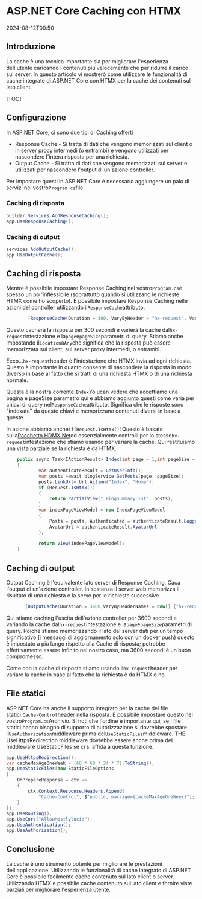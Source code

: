 # ASP.NET Core Caching con HTMX

<!--category-- ASP.NET, HTMX -->
<datetime class="hidden">2024-08-12T00:50</datetime>

## Introduzione

La cache è una tecnica importante sia per migliorare l'esperienza dell'utente caricando i contenuti più velocemente che per ridurre il carico sul server. In questo articolo vi mostrerò come utilizzare le funzionalità di cache integrate di ASP.NET Core con HTMX per la cache dei contenuti sul lato client.

[TOC]

## Configurazione

In ASP.NET Core, ci sono due tipi di Caching offerti

- Response Cache - Si tratta di dati che vengono memorizzati sul client o in server procy intermedi (o entrambi) e vengono utilizzati per nascondere l'intera risposta per una richiesta.
- Output Cache - Si tratta di dati che vengono memorizzati sul server e utilizzati per nascondere l'output di un'azione controller.

Per impostare questi in ASP.NET Core è necessario aggiungere un paio di servizi nel vostro`Program.cs`file

### Caching di risposta

```csharp
builder.Services.AddResponseCaching();
app.UseResponseCaching();
```

### Caching di output

```csharp
services.AddOutputCache();
app.UseOutputCache();
```

## Caching di risposta

Mentre è possibile impostare Response Caching nel vostro`Program.cs`è spesso un po 'inflessibile (soprattutto quando si utilizzano le richieste HTMX come ho scoperto). È possibile impostare Response Caching nelle azioni del controller utilizzando il`ResponseCache`attributo.

```csharp
        [ResponseCache(Duration = 300, VaryByHeader = "hx-request", VaryByQueryKeys = new[] {"page", "pageSize"}, Location = ResponseCacheLocation.Any)]
```

Questo cacherà la risposta per 300 secondi e varierà la cache dal`hx-request`intestazione e la`page`e`pageSize`parametri di query. Stiamo anche impostando il`Location`a`Any`che significa che la risposta può essere memorizzata sul client, sui server proxy intermedi, o entrambi.

Ecco...`hx-request`header è l'intestazione che HTMX invia ad ogni richiesta. Questo è importante in quanto consente di nascondere la risposta in modo diverso in base al fatto che si tratti di una richiesta HTMX o di una richiesta normale.

Questa è la nostra corrente.`Index`Yo ucan vedere che accettiamo una pagina e pageSize parametro qui e abbiamo aggiunto questi come varia per chiavi di query nel`ResponseCache`attributo. Significa che le risposte sono "indexate" da queste chiavi e memorizzano contenuti diversi in base a queste.

In azione abbiamo anche`if(Request.IsHtmx())`Questo è basato sulla[Pacchetto HDMX.Net](https://github.com/khalidabuhakmeh/Htmx.Net)ed essenzialmente controlli per lo stesso`hx-request`intestazione che stiamo usando per variare la cache. Qui restituiamo una vista parziale se la richiesta è da HTMX.

```csharp
    public async Task<IActionResult> Index(int page = 1,int pageSize = 5)
    {
            var authenticateResult = GetUserInfo();
            var posts =await blogService.GetPosts(page, pageSize);
            posts.LinkUrl= Url.Action("Index", "Home");
            if (Request.IsHtmx())
            {
                return PartialView("_BlogSummaryList", posts);
            }
            var indexPageViewModel = new IndexPageViewModel
            {
                Posts = posts, Authenticated = authenticateResult.LoggedIn, Name = authenticateResult.Name,
                AvatarUrl = authenticateResult.AvatarUrl
            };
            
            return View(indexPageViewModel);
    }
```

## Caching di output

Output Caching è l'equivalente lato server di Response Caching. Caca l'output di un'azione controller. In sostanza il server web memorizza il risultato di una richiesta e la serve per le richieste successive.

```csharp
       [OutputCache(Duration = 3600,VaryByHeaderNames = new[] {"hx-request"},VaryByQueryKeys = new[] {"page", "pageSize"})]
```

Qui stiamo caching l'uscita dell'azione controller per 3600 secondi e variando la cache dal`hx-request`intestazione e la`page`e`pageSize`parametri di query.
Poiché stiamo memorizzando il lato del server dati per un tempo significativo (i messaggi di aggiornamento solo con un docker push) questo è impostato a più lungo rispetto alla Cache di risposta; potrebbe effettivamente essere infinito nel nostro caso, ma 3600 secondi è un buon compromesso.

Come con la cache di risposta stiamo usando il`hx-request`header per variare la cache in base al fatto che la richiesta è da HTMX o no.

## File statici

ASP.NET Core ha anche il supporto integrato per la cache dei file statici.`Cache-Control`header nella risposta. È possibile impostare questo nel vostro`Program.cs`Archivio.
Si noti che l'ordine è importante qui, se i file statici hanno bisogno di supporto di autorizzazione si dovrebbe spostare il`UseAuthorization`middleware prima del`UseStaticFiles`middleware. THE UseHttpsRedirection middleware dovrebbe essere anche prima del middleware UseStaticFiles se ci si affida a questa funzione.

```csharp
app.UseHttpsRedirection();
var cacheMaxAgeOneWeek = (60 * 60 * 24 * 7).ToString();
app.UseStaticFiles(new StaticFileOptions
{
    OnPrepareResponse = ctx =>
    {
        ctx.Context.Response.Headers.Append(
            "Cache-Control", $"public, max-age={cacheMaxAgeOneWeek}");
    }
});
app.UseRouting();
app.UseCors("AllowMostlylucid");
app.UseAuthentication();
app.UseAuthorization();
```

## Conclusione

La cache è uno strumento potente per migliorare le prestazioni dell'applicazione. Utilizzando le funzionalità di cache integrato di ASP.NET Core è possibile facilmente cache contenuto sul lato client o server. Utilizzando HTMX è possibile cache contenuto sul lato client e fornire viste parziali per migliorare l'esperienza utente.